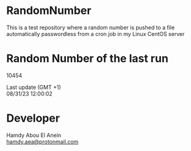 # RandomNumber    
This is a test repository where a random number is pushed to a file automatically passwordless from a cron job in my Linux CentOS server    
# Random Number of the last run   
10454
      
Last update (GMT +1)    
08/31/23 12:00:02
# Developer    
Hamdy Abou El Anein   
hamdy.aea@protonmail.com

